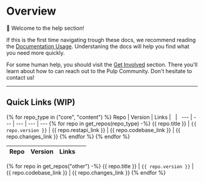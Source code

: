 # Overview

:wave: Welcome to the help section!

If this is the first time navigating trough these docs, we recommend reading the [Documentation Usage](site:pulp-docs/docs/sections/help/more/docs-usage/).
Understaning the docs will help you find what you need more quickly.

For some human help, you should visit the [Get Involved](site:pulp-docs/docs/sections/help/community/00_get-involved/) section.
There you'll learn about how to can reach out to the Pulp Community.
Don't hesitate to contact us!

---

## Quick Links (WIP)

{% for repo_type in ("core", "content") %}
Repo | Version | Links | &nbsp; | &nbsp;
--- | --- | --- | --- | ---
{% for repo in get_repos(repo_type) -%}
{{ repo.title }} | `{{ repo.version }}` | {{ repo.restapi_link }} | {{ repo.codebase_link }} | {{ repo.changes_link }}
{% endfor %}
{% endfor %}

Repo | Version | Links | &nbsp;
--- | --- | --- | ---
{% for repo in get_repos("other") -%}
{{ repo.title }} | `{{ repo.version }}` | {{ repo.codebase_link }} | {{ repo.changes_link }}
{% endfor %}
